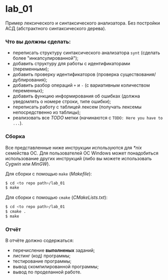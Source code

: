 # lab_01
Пример лексического и синтаксического анализатора. Без постройки АСД (абстрактного синтаксического дерева).

### Что вы должны сделать:

- переписать структуру синтаксического анализатора `synt` (сделать более "инкапсулированной");
- добавить структуру для работы с идентификаторами (переменными);
- добавить проверку идентификаторов (проверка существования/дублирования);
- добавить разбор операций `+` и `-` (с вариативным количеством переменных);
- добавить функцию информирования об ошибках (должна уведомлять о номере строки, типе ошибки);
- переписать работу с таблицей лексем (получать лексемы непосредственно из таблицы);
- реализовать все *TODO* метки (начинаются с `TODO: Here you have to ...`).

### Сборка

Все представленные ниже инструкции используются для _*nix_ семейства ОС.  Для пользователей ОС Windows может понадобиться использование других инструкций (либо вы можете использовать *Cygwin* или *MinGW*).

Для сборки с помощью `make` (*Makefile*):

```bash
$ cd <to repo path>/lab_01
$ make
```

Для сборки с помощью `cmake` (*CMakeLists.txt*):

```bash
$ cd <to repo path>/lab_01
$ cmake .
$ make
```

### Отчёт

В отчёте должно содержаться:

- перечисление **выполненых** заданий;
- листинг (код) программы;
- тестирование программы;
- вывод скомпилированной программы;
- вывод по проделанной работе.
